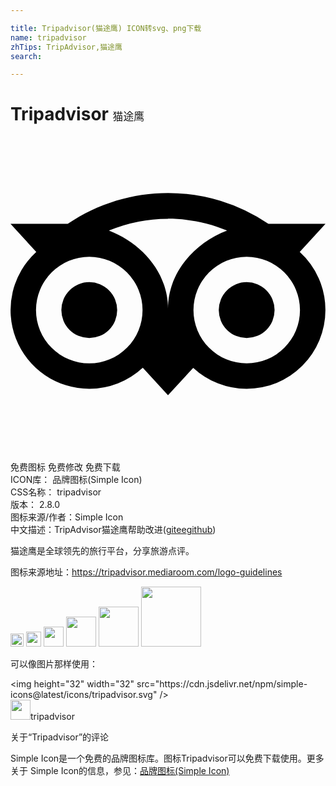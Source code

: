 ```yaml
---

title: Tripadvisor(猫途鹰) ICON转svg、png下载
name: tripadvisor
zhTips: TripAdvisor,猫途鹰
search: 

---
```


# Tripadvisor  <small style="font-size: 60%;font-weight: 100">猫途鹰</small>

<div id="svg" class="svg-wrap">
<svg role="img" viewBox="0 0 24 24" xmlns="http://www.w3.org/2000/svg"><title>Tripadvisor icon</title><path d="M12.006 4.295c-2.67 0-5.338.784-7.645 2.353H0l1.963 2.135a5.997 5.997 0 0 0 4.04 10.43 5.976 5.976 0 0 0 4.075-1.6L12 19.705l1.922-2.09a5.972 5.972 0 0 0 4.072 1.598 6 6 0 0 0 6-5.998 5.982 5.982 0 0 0-1.957-4.432L24 6.648h-4.35a13.573 13.573 0 0 0-7.644-2.353zM12 6.255c1.531 0 3.063.303 4.504.903C13.943 8.138 12 10.43 12 13.1c0-2.671-1.942-4.962-4.504-5.942A11.72 11.72 0 0 1 12 6.256zM6.002 9.157a4.059 4.059 0 1 1 0 8.118 4.059 4.059 0 0 1 0-8.118zm11.992.002a4.057 4.057 0 1 1 .003 8.115 4.057 4.057 0 0 1-.003-8.115zm-11.992 1.93a2.128 2.128 0 0 0 0 4.256 2.128 2.128 0 0 0 0-4.256zm11.992 0a2.128 2.128 0 0 0 0 4.256 2.128 2.128 0 0 0 0-4.256z"/></svg>
</div>
<detail full-name='tripadvisor'></detail>

<div class="detail-page">
<p>
<span><span class="badge-success badge">免费图标</span> <span class="badge-success badge">免费修改</span>  <span class="badge-success badge">免费下载</span> </span>
<br/>
<span>
ICON库：
<span class="badge-secondary badge">品牌图标(Simple Icon)</span> 
</span>
<br/>
<span>
CSS名称：
<span class="badge-secondary badge">tripadvisor</span> 
</span>

<br/>
<span>
版本：
<span class="badge-secondary badge">2.8.0</span> 
</span>
<br/>
<span>图标来源/作者：<span class="badge-light badge">Simple Icon</span></span> 
<br/>
<span class="zh-detail">中文描述：<span class="badge-primary badge">TripAdvisor</span><span class="badge-primary badge">猫途鹰</span><span class="help-link"><span>帮助改进</span>(<a href="https://gitee.com/liuwave/icon-helper/edit/master/json/brands/tripadvisor.json" target="_blank" rel="noopener noreferrer">gitee</a><a href="https://github.com/liuwave/icon-helper/edit/master/json/brands/tripadvisor.json" target="_blank" rel="noopener noreferrer">github</a></span>)</span><br/>
</p>
</div><div class="description description alert alert-light"><p>猫途鹰是全球领先的旅行平台，分享旅游点评。</p><p>图标来源地址：<a href="https://tripadvisor.mediaroom.com/logo-guidelines" target="_blank" rel="noopener noreferrer">https://tripadvisor.mediaroom.com/logo-guidelines</a></p></div>
<div class="alert alert-dark">
<img height="21" width="21" src="https://cdn.jsdelivr.net/npm/simple-icons@latest/icons/tripadvisor.svg" />
<img height="24" width="24" src="https://cdn.jsdelivr.net/npm/simple-icons@latest/icons/tripadvisor.svg" />
<img height="32" width="32" src="https://cdn.jsdelivr.net/npm/simple-icons@latest/icons/tripadvisor.svg" />
<img height="48" width="48" src="https://cdn.jsdelivr.net/npm/simple-icons@latest/icons/tripadvisor.svg" />
<img height="64" width="64" src="https://cdn.jsdelivr.net/npm/simple-icons@latest/icons/tripadvisor.svg" />
<img height="96" width="96" src="https://cdn.jsdelivr.net/npm/simple-icons@latest/icons/tripadvisor.svg" />

</div>
<div>
  <p>可以像图片那样使用：    
  </p>
  <div class="alert alert-primary" style="font-size: 14px">
    &lt;img height="32" width="32" src="https://cdn.jsdelivr.net/npm/simple-icons@latest/icons/tripadvisor.svg" /&gt;
    <copy-btn content='<img height="32" width="32" src="https://cdn.jsdelivr.net/npm/simple-icons@latest/icons/tripadvisor.svg" />'></copy-btn>
  </div>
  <div class="alert alert-secondary">
    <img height="32" width="32" src="https://cdn.jsdelivr.net/npm/simple-icons@latest/icons/tripadvisor.svg" />tripadvisor
    <copy-btn content="tripadvisor" btn-title="复制图标名称"></copy-btn>
  </div>
</div>

<Vssue title="关于“Tripadvisor”的评论" >关于“Tripadvisor”的评论</Vssue>


<div><p>Simple Icon是一个免费的品牌图标库。图标Tripadvisor可以免费下载使用。更多关于  Simple Icon的信息，参见：<a target="_blank" href="https://iconhelper.cn/brands.html">品牌图标(Simple Icon)</a>
</p></div>
